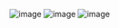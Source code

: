 ​![image](https://github.com/Jiyarathore/Leetcode/assets/96529109/4a4c51ed-355f-4b06-a598-0f78f8a2f23e)
![image](https://github.com/Jiyarathore/Leetcode/assets/96529109/58a77e48-703f-4392-bbf8-e24507c7c4d0)
![image](https://github.com/Jiyarathore/Leetcode/assets/96529109/0939fbb7-6e67-4765-8eb3-9c5530b8d757)
